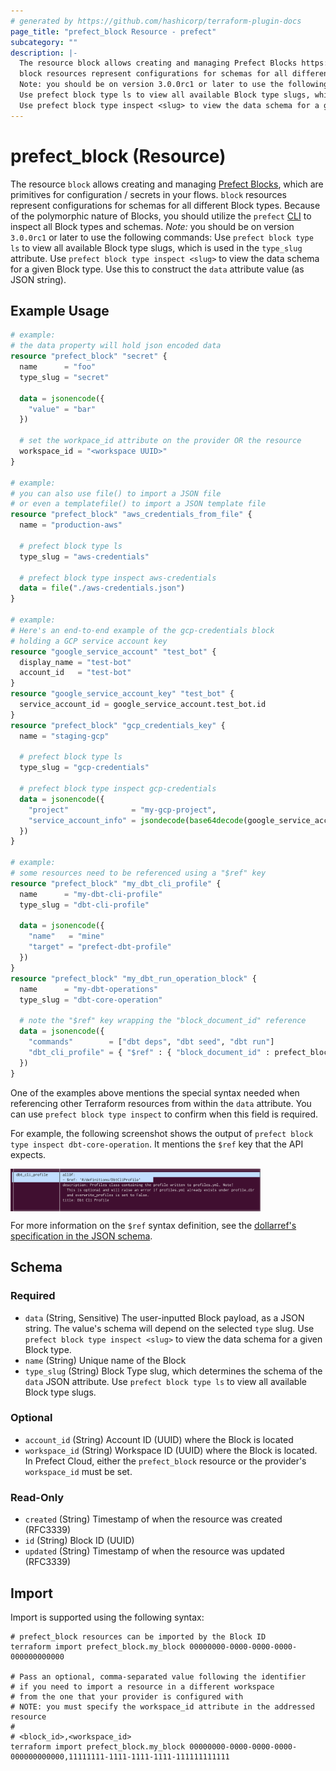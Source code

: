 ```yaml
---
# generated by https://github.com/hashicorp/terraform-plugin-docs
page_title: "prefect_block Resource - prefect"
subcategory: ""
description: |-
  The resource block allows creating and managing Prefect Blocks https://docs.prefect.io/latest/concepts/blocks/, which are primitives for configuration / secrets in your flows.
  block resources represent configurations for schemas for all different Block types. Because of the polymorphic nature of Blocks, you should utilize the prefect CLI https://docs.prefect.io/latest/getting-started/installation/ to inspect all Block types and schemas.
  Note: you should be on version 3.0.0rc1 or later to use the following commands:
  Use prefect block type ls to view all available Block type slugs, which is used in the type_slug attribute.
  Use prefect block type inspect <slug> to view the data schema for a given Block type. Use this to construct the data attribute value (as JSON string).
---
```


# prefect_block (Resource)

The resource `block` allows creating and managing [Prefect Blocks](https://docs.prefect.io/latest/concepts/blocks/), which are primitives for configuration / secrets in your flows.
`block` resources represent configurations for schemas for all different Block types. Because of the polymorphic nature of Blocks, you should utilize the `prefect` [CLI](https://docs.prefect.io/latest/getting-started/installation/) to inspect all Block types and schemas.
*Note:* you should be on version `3.0.0rc1` or later to use the following commands:
Use `prefect block type ls` to view all available Block type slugs, which is used in the `type_slug` attribute.
Use `prefect block type inspect <slug>` to view the data schema for a given Block type. Use this to construct the `data` attribute value (as JSON string).

## Example Usage

```terraform
# example:
# the data property will hold json encoded data
resource "prefect_block" "secret" {
  name      = "foo"
  type_slug = "secret"

  data = jsonencode({
    "value" = "bar"
  })

  # set the workpace_id attribute on the provider OR the resource
  workspace_id = "<workspace UUID>"
}

# example:
# you can also use file() to import a JSON file
# or even a templatefile() to import a JSON template file
resource "prefect_block" "aws_credentials_from_file" {
  name = "production-aws"

  # prefect block type ls
  type_slug = "aws-credentials"

  # prefect block type inspect aws-credentials
  data = file("./aws-credentials.json")
}

# example:
# Here's an end-to-end example of the gcp-credentials block
# holding a GCP service account key
resource "google_service_account" "test_bot" {
  display_name = "test-bot"
  account_id   = "test-bot"
}
resource "google_service_account_key" "test_bot" {
  service_account_id = google_service_account.test_bot.id
}
resource "prefect_block" "gcp_credentials_key" {
  name = "staging-gcp"

  # prefect block type ls
  type_slug = "gcp-credentials"

  # prefect block type inspect gcp-credentials
  data = jsonencode({
    "project"              = "my-gcp-project",
    "service_account_info" = jsondecode(base64decode(google_service_account_key.test_bot.private_key))
  })
}

# example:
# some resources need to be referenced using a "$ref" key
resource "prefect_block" "my_dbt_cli_profile" {
  name      = "my-dbt-cli-profile"
  type_slug = "dbt-cli-profile"

  data = jsonencode({
    "name"   = "mine"
    "target" = "prefect-dbt-profile"
  })
}
resource "prefect_block" "my_dbt_run_operation_block" {
  name      = "my-dbt-operations"
  type_slug = "dbt-core-operation"

  # note the "$ref" key wrapping the "block_document_id" reference
  data = jsonencode({
    "commands"        = ["dbt deps", "dbt seed", "dbt run"]
    "dbt_cli_profile" = { "$ref" : { "block_document_id" : prefect_block.my_dbt_cli_profile.id } }
  })
}
```

One of the examples above mentions the special syntax needed when referencing
other Terraform resources from within the `data` attribute. You can use `prefect
block type inspect` to confirm when this field is required.

For example, the following screenshot shows the output of `prefect block type inspect
dbt-core-operation`. It mentions the `$ref` key that the API expects.

<img src="https://raw.githubusercontent.com/PrefectHQ/terraform-provider-prefect/main/docs/images/block-type-inspect-ref-key.png" alt="Block type inspect ref key" align="center" width="400">

For more information on the `$ref` syntax definition, see the
[dollarref's specification in the JSON schema](https://json-schema.org/understanding-json-schema/structuring#dollarref).

<!-- schema generated by tfplugindocs -->
## Schema

### Required

- `data` (String, Sensitive) The user-inputted Block payload, as a JSON string. The value's schema will depend on the selected `type` slug. Use `prefect block type inspect <slug>` to view the data schema for a given Block type.
- `name` (String) Unique name of the Block
- `type_slug` (String) Block Type slug, which determines the schema of the `data` JSON attribute. Use `prefect block type ls` to view all available Block type slugs.

### Optional

- `account_id` (String) Account ID (UUID) where the Block is located
- `workspace_id` (String) Workspace ID (UUID) where the Block is located. In Prefect Cloud, either the `prefect_block` resource or the provider's `workspace_id` must be set.

### Read-Only

- `created` (String) Timestamp of when the resource was created (RFC3339)
- `id` (String) Block ID (UUID)
- `updated` (String) Timestamp of when the resource was updated (RFC3339)

## Import

Import is supported using the following syntax:

```shell
# prefect_block resources can be imported by the Block ID
terraform import prefect_block.my_block 00000000-0000-0000-0000-000000000000

# Pass an optional, comma-separated value following the identifier
# if you need to import a resource in a different workspace
# from the one that your provider is configured with
# NOTE: you must specify the workspace_id attribute in the addressed resource
#
# <block_id>,<workspace_id>
terraform import prefect_block.my_block 00000000-0000-0000-0000-000000000000,11111111-1111-1111-1111-111111111111
```
